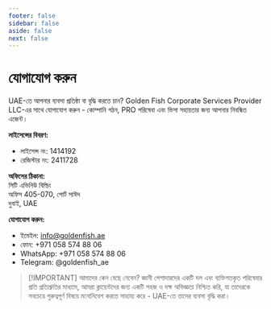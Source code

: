 ```yaml
---
footer: false
sidebar: false
aside: false
next: false
---
```


<!-- <p>
  <img src="/img/Logo.avif" alt="লোগো" width="100" height="100" style="margin-left: 50%;">
</p> -->

# যোগাযোগ করুন

UAE-তে আপনার ব্যবসা প্রতিষ্ঠা বা বৃদ্ধি করতে চান? Golden Fish Corporate Services Provider LLC-এর সাথে যোগাযোগ করুন - কোম্পানি গঠন, PRO পরিষেবা এবং ভিসা সহায়তার জন্য আপনার নিবন্ধিত এজেন্ট।

**লাইসেন্সের বিবরণ:**

- লাইসেন্স নং: 1414192
- রেজিস্টার নং: 2411728

**অফিসের ঠিকানা:**  
সিটি এভিনিউ বিল্ডিং  
অফিস 405-070, পোর্ট সাঈদ  
দুবাই, UAE

**যোগাযোগ করুন:**

- ইমেইল: info@goldenfish.ae
- ফোন: +971 058 574 88 06
- WhatsApp: +971 058 574 88 06
- Telegram: @goldenfish_ae

<!-- WhatsApp us at [+971 058 574 88 06](https://wa.me/message/KDLD4FZVW7EUC1)
Telegram us at [@goldenfish_ae](https://t.me/goldenfish_ae) -->

> [!IMPORTANT] আমাদের কেন বেছে নেবেন?
> জ্ঞানী পেশাদারদের একটি দল এবং ব্যক্তিগতকৃত পরিষেবার প্রতি প্রতিশ্রুতির মাধ্যমে, আমরা ক্লায়েন্টদের জন্য একটি সহজ ও দক্ষ অভিজ্ঞতা নিশ্চিত করি, যা তাদেরকে সবচেয়ে গুরুত্বপূর্ণ বিষয়ে মনোনিবেশ করতে সাহায্য করে - UAE-তে তাদের ব্যবসা বৃদ্ধি করা।

<ContactFormModal 
  formName="যোগাযোগ করুন" 
  buttonText="আমাদের একটি বার্তা পাঠান" 
  formStyle="display: block; margin: 2rem auto;"
  categoryLabel="প্রয়োজনীয় সহায়তার স্তর: *" 
  categoryPlaceholderText="আপনার সহায়তার স্তর বেছে নিন"
  messageLabel="আমরা কিভাবে সাহায্য করতে পারি? (সুপারিশকৃত)"
  messagePlaceholderText="আপনার প্রয়োজনের জন্য সর্বোত্তম সমাধান প্রস্তুত করতে আমাদের সাহায্য করার জন্য অনুগ্রহ করে আপনার অনুসন্ধানের বিবরণ শেয়ার করুন"
  :services="[
  'বেসিক — শুধুমাত্র প্রাথমিক পরামর্শ এবং নির্দেশনা',
  'স্ট্যান্ডার্ড — সম্পূর্ণ ডকুমেন্টেশন এবং প্রক্রিয়া ব্যবস্থাপনা',
  'ব্যাপক — আপনার পক্ষ থেকে সর্বনিম্ন জড়িত থেকে সম্পূর্ণ-পরিষেবা সমাধান',
  'কাস্টম — জটিল প্রয়োজনীয়তা বা অনন্য ব্যবসায়িক পরিস্থিতি',
  ]"
/>